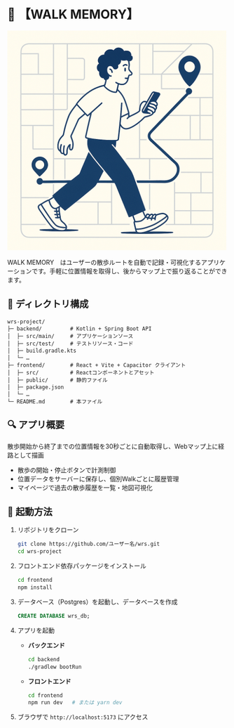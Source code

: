 # 🚶 【WALK MEMORY】

<img alt="Walk Memory" src="wrs.png" width="500px">

WALK MEMORY　はユーザーの散歩ルートを自動で記録・可視化するアプリケーションです。手軽に位置情報を取得し、後からマップ上で振り返ることができます。

## 📂 ディレクトリ構成

```plain
wrs-project/
├─ backend/         # Kotlin + Spring Boot API
│  ├─ src/main/     # アプリケーションソース
│  ├─ src/test/     # テストリソース・コード
│  ├─ build.gradle.kts
│  └─ …
├─ frontend/        # React + Vite + Capacitor クライアント
│  ├─ src/          # Reactコンポーネントとアセット
│  ├─ public/       # 静的ファイル
│  ├─ package.json
│  └─ …
└─ README.md        # 本ファイル
````

## 🔍 アプリ概要

散歩開始から終了までの位置情報を30秒ごとに自動取得し、Webマップ上に経路として描画

* 散歩の開始・停止ボタンで計測制御
* 位置データをサーバーに保存し、個別Walkごとに履歴管理
* マイページで過去の散歩履歴を一覧・地図可視化
  


## 🚀 起動方法

1. リポジトリをクローン

   ```bash
   git clone https://github.com/ユーザー名/wrs.git
   cd wrs-project
   ```
2. フロントエンド依存パッケージをインストール

   ```bash
   cd frontend
   npm install 
   ```


3. データベース（Postgres）を起動し、データベースを作成

   ```sql
   CREATE DATABASE wrs_db;
   ```

4. アプリを起動

   * **バックエンド**

     ```bash
     cd backend
     ./gradlew bootRun
     ```
   * **フロントエンド**

     ```bash
     cd frontend
     npm run dev   # または yarn dev
     ```
5. ブラウザで `http://localhost:5173` にアクセス


